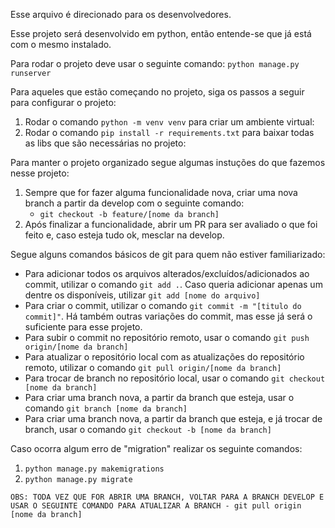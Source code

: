 Esse arquivo é direcionado para os desenvolvedores.

Esse projeto será desenvolvido em python, então entende-se que já está com o mesmo instalado.

Para rodar o projeto deve usar o seguinte comando:
`python manage.py runserver`

Para aqueles que estão começando no projeto, siga os passos a seguir para configurar o projeto:
1. Rodar o comando `python -m venv venv` para criar um ambiente virtual:
2. Rodar o comando `pip install -r requirements.txt` para baixar todas as libs que são necessárias no projeto:

Para manter o projeto organizado segue algumas instuções do que fazemos nesse projeto:
1. Sempre que for fazer alguma funcionalidade nova, criar uma nova branch a partir da develop com o seguinte comando:
    - `git checkout -b feature/[nome da branch]`
2. Após finalizar a funcionalidade, abrir um PR para ser avaliado o que foi feito e, caso esteja tudo ok, mesclar na develop.
    
Segue alguns comandos básicos de git para quem não estiver familiarizado:
- Para adicionar todos os arquivos alterados/excluídos/adicionados ao commit, utilizar o comando `git add .`. Caso queria adicionar apenas um dentre os disponíveis, utilizar `git add [nome do arquivo]`
- Para criar o commit, utilizar o comando `git commit -m "[titulo do commit]"`. Há também outras variações do commit, mas esse já será o suficiente para esse projeto.
- Para subir o commit no repositório remoto, usar o comando `git push origin/[nome da branch]`
- Para atualizar o repositório local com as atualizações do repositório remoto, utilizar o comando `git pull origin/[nome da branch]`
- Para trocar de branch no repositório local, usar o comando `git checkout [nome da branch]`
- Para criar uma branch nova, a partir da branch que esteja, usar o comando `git branch [nome da branch]`
- Para criar uma branch nova, a partir da branch que esteja, e já trocar de branch, usar o comando `git checkout -b [nome da branch]`

Caso ocorra algum erro de "migration" realizar os seguinte comandos:
1. `python manage.py makemigrations`
2. `python manage.py migrate`
    
`OBS: TODA VEZ QUE FOR ABRIR UMA BRANCH, VOLTAR PARA A BRANCH DEVELOP E USAR O SEGUINTE COMANDO PARA ATUALIZAR A BRANCH - git pull origin [nome da branch]`
